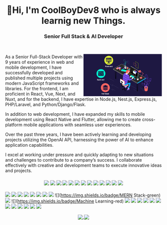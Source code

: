 <h1 align="center">👋Hi, I'm CoolBoyDev8 who is always learnig new Things.</h1>
<h3 align="center">Senior Full Stack & AI Developer</h3>

<br />

<p><img align="right" width="50%" src="fullstack.gif" alt="CoolBoyDev" /></p>

<p>As a Senior Full-Stack Developer with 9 years of experience in web and mobile development, I have successfully developed and published multiple projects using modern JavaScript frameworks and libraries. For the frontend, I am proficient in React, Vue, Next, and Nuxt, and for the backend, I have expertise in Node.js, Nest.js, Express.js, PHP/Laravel, and Python/Django/Flask.</p><p>In addition to web development, I have expanded my skills to mobile development using React Native and Flutter, allowing me to create cross-platform mobile applications with seamless user experiences.</p><p>Over the past three years, I have been actively learning and developing projects utilizing the OpenAI API, harnessing the power of AI to enhance application capabilities.</p><p>I excel at working under pressure and quickly adapting to new situations and challenges to contribute to a company’s success. I collaborate effectively with creative and development teams to execute innovative ideas and projects.</p>

### <div align="center">![](https://img.shields.io/badge/React-blue) ![](https://img.shields.io/badge/ReactNative-blue) ![](https://img.shields.io/badge/Flutter-blue) ![](https://img.shields.io/badge/Expo.io-blue) ![](https://img.shields.io/badge/Next.js-blue) ![](https://img.shields.io/badge/Vue.js-blue) ![](https://img.shields.io/badge/Next.js-blue) ![](https://img.shields.io/badge/TailwindCSS-blue) ![](https://img.shields.io/badge/AntDesign-blue) ![](https://img.shields.io/badge/MaterialUI-blue) ![](https://img.shields.io/badge/Bootstrap-blue) ![](https://img.shields.io/badge/ShadcnUI-blue) ![](https://img.shields.io/badge/UI/UX-blue)
![](https://img.shields.io/badge/Node.js-green) ![](https://img.shields.io/badge/ExpressJs-green) ![](https://img.shields.io/badge/NestJs-green) ![](https://img.shields.io/badge/PHP-blue) ![](https://img.shields.io/badge/Laravel-blue) ![](https://img.shields.io/badge/Golang-green) ![](https://img.shields.io/badge/TypeScript-green) ![](https://img.shields.io/badge/JavaScript-green) ![](https://img.shields.io/badge/MERN Stack-green) ![](https://img.shields.io/badge/AI-red) ![](https://img.shields.io/badge/Machine Learning-red) ![](https://img.shields.io/badge/OpenAI-red) ![](https://img.shields.io/badge/ChatGPT-red) ![](https://img.shields.io/badge/LLM-red) ![](https://img.shields.io/badge/LangChain-red) ![](https://img.shields.io/badge/AIChatBot-red) ![](https://img.shields.io/badge/GenerativeAI-red) ![](https://img.shields.io/badge/Python-red) ![](https://img.shields.io/badge/Django-red) ![](https://img.shields.io/badge/MySQL-purple) ![](https://img.shields.io/badge/MongoDB-purple) ![](https://img.shields.io/badge/PostgreSQL-purple) ![](https://img.shields.io/badge/Oracle-purple)</div>

<p align="center">
  <a href="https://github.com/zinping/github-readme-stats">
    <img height=200 align="center" src="https://github-readme-stats.vercel.app/api?username=zinping&show_icons=true&theme=radical&card_width=350&rank_icon=github" />
  </a>
  <a href="https://github.com/zinping/convoychat">
    <img height=200 align="center" src="https://github-readme-stats.vercel.app/api/top-langs?username=ffflabs&layout=compact&langs_count=8&card_width=350&theme=radical" />
  </a>
</p>
</p>
